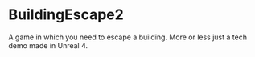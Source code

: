 # BuildingEscape2

A game in which you need to escape a building.
More or less just a tech demo made in Unreal 4.
